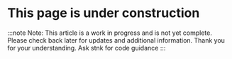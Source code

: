 # This page is under construction
:::note
Note: This article is a work in progress and is not yet complete. Please check back later for updates and additional information. Thank you for your understanding. Ask stnk for code guidance
:::